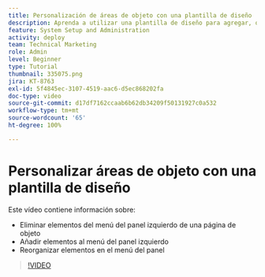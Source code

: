 ```yaml
---
title: Personalización de áreas de objeto con una plantilla de diseño
description: Aprenda a utilizar una plantilla de diseño para agregar, quitar y reorganizar elementos en el menú del panel izquierdo en  [!DNL  Workfront].
feature: System Setup and Administration
activity: deploy
team: Technical Marketing
role: Admin
level: Beginner
type: Tutorial
thumbnail: 335075.png
jira: KT-8763
exl-id: 5f4845ec-3107-4519-aac6-d5ec868202fa
doc-type: video
source-git-commit: d17df7162ccaab6b62db34209f50131927c0a532
workflow-type: tm+mt
source-wordcount: '65'
ht-degree: 100%

---
```


# Personalizar áreas de objeto con una plantilla de diseño

Este vídeo contiene información sobre:

* Eliminar elementos del menú del panel izquierdo de una página de objeto
* Añadir elementos al menú del panel izquierdo
* Reorganizar elementos en el menú del panel

>[!VIDEO](https://video.tv.adobe.com/v/335075/?quality=12&learn=on&enablevpops)
